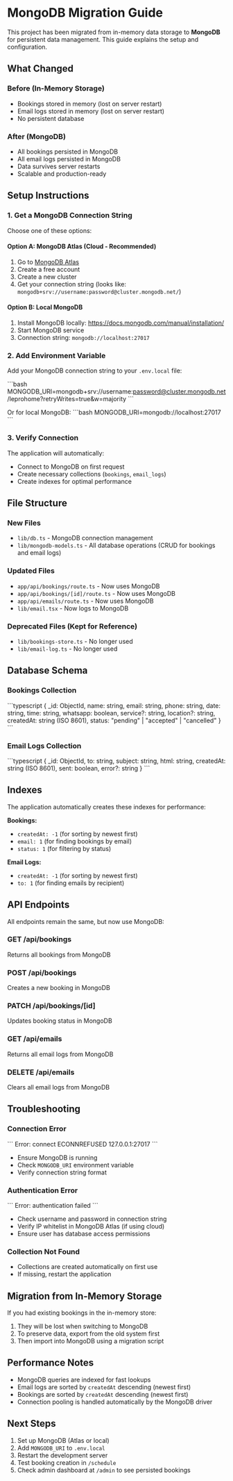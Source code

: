 # MongoDB Migration Guide

This project has been migrated from in-memory data storage to **MongoDB** for persistent data management. This guide explains the setup and configuration.

## What Changed

### Before (In-Memory Storage)
- Bookings stored in memory (lost on server restart)
- Email logs stored in memory (lost on server restart)
- No persistent database

### After (MongoDB)
- All bookings persisted in MongoDB
- All email logs persisted in MongoDB
- Data survives server restarts
- Scalable and production-ready

## Setup Instructions

### 1. Get a MongoDB Connection String

Choose one of these options:

#### Option A: MongoDB Atlas (Cloud - Recommended)
1. Go to [MongoDB Atlas](https://www.mongodb.com/cloud/atlas)
2. Create a free account
3. Create a new cluster
4. Get your connection string (looks like: `mongodb+srv://username:password@cluster.mongodb.net/`)

#### Option B: Local MongoDB
1. Install MongoDB locally: https://docs.mongodb.com/manual/installation/
2. Start MongoDB service
3. Connection string: `mongodb://localhost:27017`

### 2. Add Environment Variable

Add your MongoDB connection string to your `.env.local` file:

\`\`\`bash
MONGODB_URI=mongodb+srv://username:password@cluster.mongodb.net/leprohome?retryWrites=true&w=majority
\`\`\`

Or for local MongoDB:
\`\`\`bash
MONGODB_URI=mongodb://localhost:27017
\`\`\`

### 3. Verify Connection

The application will automatically:
- Connect to MongoDB on first request
- Create necessary collections (`bookings`, `email_logs`)
- Create indexes for optimal performance

## File Structure

### New Files
- `lib/db.ts` - MongoDB connection management
- `lib/mongodb-models.ts` - All database operations (CRUD for bookings and email logs)

### Updated Files
- `app/api/bookings/route.ts` - Now uses MongoDB
- `app/api/bookings/[id]/route.ts` - Now uses MongoDB
- `app/api/emails/route.ts` - Now uses MongoDB
- `lib/email.tsx` - Now logs to MongoDB

### Deprecated Files (Kept for Reference)
- `lib/bookings-store.ts` - No longer used
- `lib/email-log.ts` - No longer used

## Database Schema

### Bookings Collection
\`\`\`typescript
{
  _id: ObjectId,
  name: string,
  email: string,
  phone: string,
  date: string,
  time: string,
  whatsapp: boolean,
  service?: string,
  location?: string,
  createdAt: string (ISO 8601),
  status: "pending" | "accepted" | "cancelled"
}
\`\`\`

### Email Logs Collection
\`\`\`typescript
{
  _id: ObjectId,
  to: string,
  subject: string,
  html: string,
  createdAt: string (ISO 8601),
  sent: boolean,
  error?: string
}
\`\`\`

## Indexes

The application automatically creates these indexes for performance:

**Bookings:**
- `createdAt: -1` (for sorting by newest first)
- `email: 1` (for finding bookings by email)
- `status: 1` (for filtering by status)

**Email Logs:**
- `createdAt: -1` (for sorting by newest first)
- `to: 1` (for finding emails by recipient)

## API Endpoints

All endpoints remain the same, but now use MongoDB:

### GET /api/bookings
Returns all bookings from MongoDB

### POST /api/bookings
Creates a new booking in MongoDB

### PATCH /api/bookings/[id]
Updates booking status in MongoDB

### GET /api/emails
Returns all email logs from MongoDB

### DELETE /api/emails
Clears all email logs from MongoDB

## Troubleshooting

### Connection Error
\`\`\`
Error: connect ECONNREFUSED 127.0.0.1:27017
\`\`\`
- Ensure MongoDB is running
- Check `MONGODB_URI` environment variable
- Verify connection string format

### Authentication Error
\`\`\`
Error: authentication failed
\`\`\`
- Check username and password in connection string
- Verify IP whitelist in MongoDB Atlas (if using cloud)
- Ensure user has database access permissions

### Collection Not Found
- Collections are created automatically on first use
- If missing, restart the application

## Migration from In-Memory Storage

If you had existing bookings in the in-memory store:
1. They will be lost when switching to MongoDB
2. To preserve data, export from the old system first
3. Then import into MongoDB using a migration script

## Performance Notes

- MongoDB queries are indexed for fast lookups
- Email logs are sorted by `createdAt` descending (newest first)
- Bookings are sorted by `createdAt` descending (newest first)
- Connection pooling is handled automatically by the MongoDB driver

## Next Steps

1. Set up MongoDB (Atlas or local)
2. Add `MONGODB_URI` to `.env.local`
3. Restart the development server
4. Test booking creation in `/schedule`
5. Check admin dashboard at `/admin` to see persisted bookings
